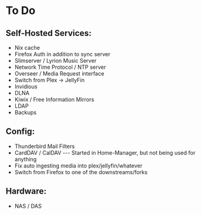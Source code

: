 # To Do

## Self-Hosted Services:

- Nix cache
- Firefox Auth in addition to sync server
- Slimserver / Lyrion Music Server
- Network Time Protocol / NTP server
- Overseer / Media Request interface
- Switch from Plex -> JellyFin
- Invidious
- DLNA
- Kiwix / Free Information Mirrors
- LDAP
- Backups

## Config:

- Thunderbird Mail Filters
- CardDAV / CalDAV --- Started in Home-Manager, but not being used for anything
- Fix auto ingesting media into plex/jellyfin/whatever
- Switch from Firefox to one of the downstreams/forks

## Hardware:

- NAS / DAS
